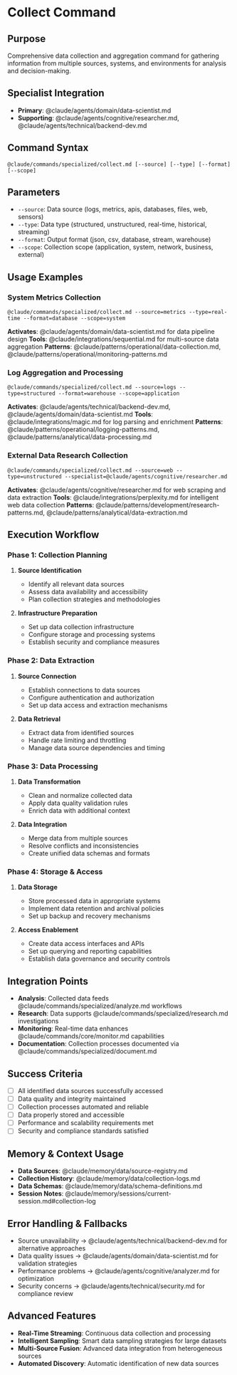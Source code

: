 # Collect Command

## Purpose
Comprehensive data collection and aggregation command for gathering information from multiple sources, systems, and environments for analysis and decision-making.

## Specialist Integration
- **Primary**: @claude/agents/domain/data-scientist.md
- **Supporting**: @claude/agents/cognitive/researcher.md, @claude/agents/technical/backend-dev.md

## Command Syntax
```
@claude/commands/specialized/collect.md [--source] [--type] [--format] [--scope]
```

## Parameters
- `--source`: Data source (logs, metrics, apis, databases, files, web, sensors)
- `--type`: Data type (structured, unstructured, real-time, historical, streaming)
- `--format`: Output format (json, csv, database, stream, warehouse)
- `--scope`: Collection scope (application, system, network, business, external)

## Usage Examples

### System Metrics Collection
```
@claude/commands/specialized/collect.md --source=metrics --type=real-time --format=database --scope=system
```
**Activates**: @claude/agents/domain/data-scientist.md for data pipeline design
**Tools**: @claude/integrations/sequential.md for multi-source data aggregation
**Patterns**: @claude/patterns/operational/data-collection.md, @claude/patterns/operational/monitoring-patterns.md

### Log Aggregation and Processing
```
@claude/commands/specialized/collect.md --source=logs --type=structured --format=warehouse --scope=application
```
**Activates**: @claude/agents/technical/backend-dev.md, @claude/agents/domain/data-scientist.md
**Tools**: @claude/integrations/magic.md for log parsing and enrichment
**Patterns**: @claude/patterns/operational/logging-patterns.md, @claude/patterns/analytical/data-processing.md

### External Data Research Collection
```
@claude/commands/specialized/collect.md --source=web --type=unstructured --specialist=@claude/agents/cognitive/researcher.md
```
**Activates**: @claude/agents/cognitive/researcher.md for web scraping and data extraction
**Tools**: @claude/integrations/perplexity.md for intelligent web data collection
**Patterns**: @claude/patterns/development/research-patterns.md, @claude/patterns/analytical/data-extraction.md

## Execution Workflow

### Phase 1: Collection Planning
1. **Source Identification**
   - Identify all relevant data sources
   - Assess data availability and accessibility
   - Plan collection strategies and methodologies

2. **Infrastructure Preparation**
   - Set up data collection infrastructure
   - Configure storage and processing systems
   - Establish security and compliance measures

### Phase 2: Data Extraction
1. **Source Connection**
   - Establish connections to data sources
   - Configure authentication and authorization
   - Set up data access and extraction mechanisms

2. **Data Retrieval**
   - Extract data from identified sources
   - Handle rate limiting and throttling
   - Manage data source dependencies and timing

### Phase 3: Data Processing
1. **Data Transformation**
   - Clean and normalize collected data
   - Apply data quality validation rules
   - Enrich data with additional context

2. **Data Integration**
   - Merge data from multiple sources
   - Resolve conflicts and inconsistencies
   - Create unified data schemas and formats

### Phase 4: Storage & Access
1. **Data Storage**
   - Store processed data in appropriate systems
   - Implement data retention and archival policies
   - Set up backup and recovery mechanisms

2. **Access Enablement**
   - Create data access interfaces and APIs
   - Set up querying and reporting capabilities
   - Establish data governance and security controls

## Integration Points
- **Analysis**: Collected data feeds @claude/commands/specialized/analyze.md workflows
- **Research**: Data supports @claude/commands/specialized/research.md investigations
- **Monitoring**: Real-time data enhances @claude/commands/core/monitor.md capabilities
- **Documentation**: Collection processes documented via @claude/commands/specialized/document.md

## Success Criteria
- [ ] All identified data sources successfully accessed
- [ ] Data quality and integrity maintained
- [ ] Collection processes automated and reliable
- [ ] Data properly stored and accessible
- [ ] Performance and scalability requirements met
- [ ] Security and compliance standards satisfied

## Memory & Context Usage
- **Data Sources**: @claude/memory/data/source-registry.md
- **Collection History**: @claude/memory/data/collection-logs.md
- **Data Schemas**: @claude/memory/data/schema-definitions.md
- **Session Notes**: @claude/memory/sessions/current-session.md#collection-log

## Error Handling & Fallbacks
- Source unavailability → @claude/agents/technical/backend-dev.md for alternative approaches
- Data quality issues → @claude/agents/domain/data-scientist.md for validation strategies
- Performance problems → @claude/agents/cognitive/analyzer.md for optimization
- Security concerns → @claude/agents/technical/security.md for compliance review

## Advanced Features
- **Real-Time Streaming**: Continuous data collection and processing
- **Intelligent Sampling**: Smart data sampling strategies for large datasets
- **Multi-Source Fusion**: Advanced data integration from heterogeneous sources
- **Automated Discovery**: Automatic identification of new data sources